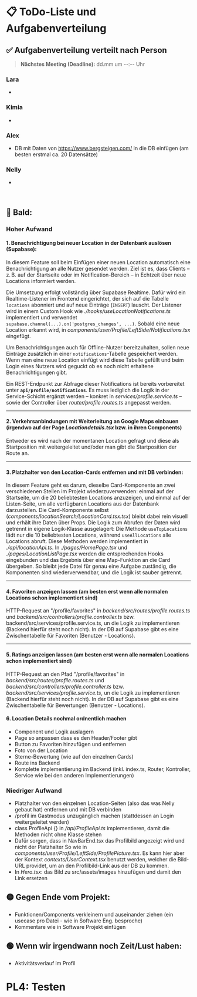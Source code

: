 # 📋 ToDo-Liste und Aufgabenverteilung

## ✅ Aufgabenverteilung verteilt nach Person
> **Nächstes Meeting (Deadline):** dd.mm um --:-- Uhr

### Lara
-

### Kimia
-

### Alex
- DB mit Daten von https://www.bergsteigen.com/ in die DB einfügen (am besten erstmal ca. 20 Datensätze)

### Nelly
-

<br>

## 🔴 Bald:
### Hoher Aufwand
#### 1. Benachrichtigung bei neuer Location in der Datenbank auslösen (Supabase):
In diesem Feature soll beim Einfügen einer neuen Location automatisch eine Benachrichtigung an alle Nutzer gesendet werden. Ziel ist es, dass Clients – z. B. auf der Startseite oder im Notification-Bereich – in Echtzeit über neue Locations informiert werden.

Die Umsetzung erfolgt vollständig über Supabase Realtime. Dafür wird ein Realtime-Listener im Frontend eingerichtet, der sich auf die Tabelle `locations` abonniert und auf neue Einträge (`INSERT`) lauscht. Der Listener wird in einem Custom Hook wie *./hooks/useLocationNotifications.ts* implementiert und verwendet `supabase.channel(...).on('postgres_changes', ...)`. Sobald eine neue Location erkannt wird, in *components/user/Profile/LeftSide/Notifications.tsx* eingefügt.

Um Benachrichtigungen auch für Offline-Nutzer bereitzuhalten, sollen neue Einträge zusätzlich in einer `notifications`-Tabelle gespeichert werden. Wenn man eine neue Location einfügt wird diese Tabelle gefüllt und beim Login eines Nutzers wird geguckt ob es noch nicht erhaltene Benachrichtigungen gibt.

Ein REST-Endpunkt zur Abfrage dieser Notifications ist bereits vorbereitet unter **`api/profile/notifications`**. Es muss lediglich die Logik in der Service-Schicht ergänzt werden – konkret in *services/profile.service.ts* – sowie der Controller über *router/profile.routes.ts* angepasst werden.

---

#### 2. Verkehrsanbindungen mit Weiterleitung an Google Maps einbauen (irgendwo auf der Page ***Locationdetails.tsx*** bzw. in ihren Components)
Entweder es wird nach der momentanen Location gefragt und diese als Startposition mit weitergeleitet und/oder man gibt die Startposition der Route an.

---

#### 3. Platzhalter von den Location-Cards entfernen und mit DB verbinden:
In diesem Feature geht es darum, dieselbe Card-Komponente an zwei verschiedenen Stellen im Projekt wiederzuverwenden: einmal auf der Startseite, um die 20 beliebtesten Locations anzuzeigen, und einmal auf der Listen-Seite, um alle verfügbaren Locations aus der Datenbank darzustellen. Die Card-Komponente selbst (*components/locationSearch/LocationCard.tsx.tsx*) bleibt dabei rein visuell und erhält ihre Daten über Props. Die Logik zum Abrufen der Daten wird getrennt in eigene Logik-Klasse ausgelagert: Die Methode ```useTopLocations``` lädt nur die 10 beliebtesten Locations, während ```useAllLocations``` alle Locations abruft. Diese Methoden werden implementiert in *./api/locationApi.ts*. In *./pages/HomePage.tsx* und *./pages/LocationListPage.tsx* werden die entsprechenden Hooks eingebunden und das Ergebnis über eine Map-Funktion an die Card übergeben. So bleibt jede Datei für genau eine Aufgabe zuständig, die Komponenten sind wiederverwendbar, und die Logik ist sauber getrennt.

---

#### 4. Favoriten anzeigen lassen (am besten erst wenn alle normalen Locations schon implementiert sind)
HTTP-Request an "/profile/favorites" in *backend/src/routes/profile.routes.ts* und *backend/src/controllers/profile.controller.ts* bzw.
backend/src/services/profile.service.ts, un die Logik zu implementieren (Backend hierfür steht noch nicht).
In der DB auf Supabase gibt es eine Zwischentabelle für Favoriten (Benutzer - Locations).

---

#### 5. Ratings anzeigen lassen (am besten erst wenn alle normalen Locations schon implementiert sind)
HTTP-Request an den Pfad "/profile/favorites" in *backend/src/routes/profile.routes.ts* und *backend/src/controllers/profile.controller.ts* bzw.
*backend/src/services/profile.service.ts*, un die Logik zu implementieren (Backend hierfür steht noch nicht).
In der DB auf Supabase gibt es eine Zwischentabelle für Bewertungen (Benutzer - Locations).

#### 6. Location Details nochmal ordnentlich machen
- Component und Logik auslagern
- Page so anpassen dass es den Header/Footer gibt
- Button zu Favoriten hinzufügen und entfernen
- Foto von der Location
- Sterne-Bewertung (wie auf den einzelnen Cards)
- Route ins Backend
- Komplette implementierung im Backend (inkl. index.ts, Router, Kontroller, Service wie bei den anderen Implementierungen)

### Niedriger Aufwand

- Platzhalter von den einzelnen Location-Seiten (also das was Nelly gebaut hat) entfernen und mit DB verbinden
- /profil im Gastmodus unzugänglich machen (stattdessen an Login weitergeleitet werden)
- class ProfileApi {} in */api/ProfileApi.ts* implementieren, damit die Methoden nicht ohne Klasse stehen
- Dafür sorgen, dass in NavBarEnd.tsx das Profilbild angezeigt wird und nicht der Platzhalter
So wie in *components/user/Profile/LeftSide/ProfilePicture.tsx*. Es kann hier aber der Kontext *contexts/UserContext.tsx* benutzt werden, welcher die Bild-URL providet, um an den Profilbild-Link aus der DB zu kommen.
- In *Hero.tsx*: das Bild zu src/assets/images hinzufügen und damit den Link ersetzen


## 🟡 Gegen Ende vom Projekt:
- Funktionen/Components verkleinern und auseinander ziehen (ein usecase pro Datei - wie in Software Eng. besproche)
- Kommentare wie in Software Projekt einfügen

## 🟢 Wenn wir irgendwann noch Zeit/Lust haben:
- Aktivitätsverlauf im Profil

# PL4: Testen

